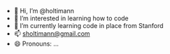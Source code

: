 - 👋 Hi, I’m @holtimann
- 👀 I’m interested in learning how to code
- 🌱 I’m currently learning code in place from Stanford
- 📫 sholtimann@gmail.com
- 😄 Pronouns: ...

<!---
holtimann/holtimann is a ✨ special ✨ repository because its `README.md` (this file) appears on your GitHub profile.
You can click the Preview link to take a look at your changes.
--->
